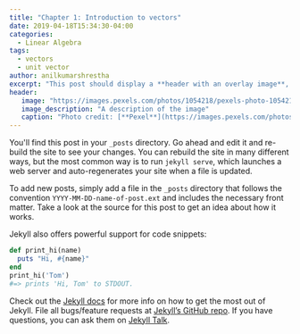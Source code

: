```yaml
---
title: "Chapter 1: Introduction to vectors"
date: 2019-04-18T15:34:30-04:00
categories:
  - Linear Algebra
tags:
  - vectors
  - unit vector
author: anilkumarshrestha
excerpt: "This post should display a **header with an overlay image**, if the theme supports it."
header:
   image: "https://images.pexels.com/photos/1054218/pexels-photo-1054218.jpeg"
   image_description: "A description of the image"
   caption: "Photo credit: [**Pexel**](https://images.pexels.com/photos/1054218/pexels-photo-1054218.jpeg?auto=compress&cs=tinysrgb&dpr=3&h=750&w=1260)"
---
```


You'll find this post in your `_posts` directory. Go ahead and edit it and re-build the site to see your changes. You can rebuild the site in many different ways, but the most common way is to run `jekyll serve`, which launches a web server and auto-regenerates your site when a file is updated.

To add new posts, simply add a file in the `_posts` directory that follows the convention `YYYY-MM-DD-name-of-post.ext` and includes the necessary front matter. Take a look at the source for this post to get an idea about how it works.

Jekyll also offers powerful support for code snippets:

```ruby
def print_hi(name)
  puts "Hi, #{name}"
end
print_hi('Tom')
#=> prints 'Hi, Tom' to STDOUT.
```

Check out the [Jekyll docs][jekyll-docs] for more info on how to get the most out of Jekyll. File all bugs/feature requests at [Jekyll’s GitHub repo][jekyll-gh]. If you have questions, you can ask them on [Jekyll Talk][jekyll-talk].

[jekyll-docs]: https://jekyllrb.com/docs/home
[jekyll-gh]:   https://github.com/jekyll/jekyll
[jekyll-talk]: https://talk.jekyllrb.com/
